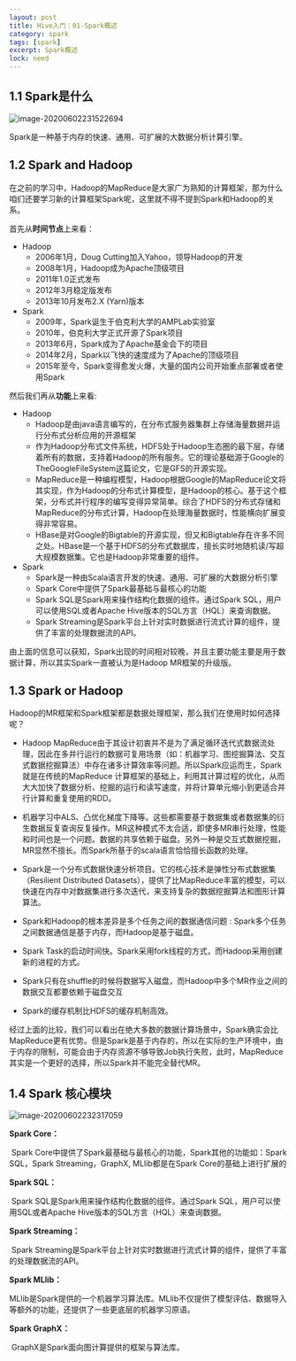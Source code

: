 ```yaml
---
layout: post
title: Hive入门：01-Spark概述
category: spark
tags: [spark]
excerpt: Spark概述
lock: need
---
```


## 1.1 Spark是什么

![image-20200602231522694](https://lcode-cloudimg.oss-cn-shenzhen.aliyuncs.com/picGO/20200602231522.png)

Spark是一种基于内存的快速、通用、可扩展的大数据分析计算引擎。

## 1.2 Spark and Hadoop

​	 在之前的学习中，Hadoop的MapReduce是大家广为熟知的计算框架，那为什么咱们还要学习新的计算框架Spark呢，这里就不得不提到Spark和Hadoop的关系。

首先从**时间节点**上来看：

- Hadoop
  - 2006年1月，Doug Cutting加入Yahoo，领导Hadoop的开发
  - 2008年1月，Hadoop成为Apache顶级项目
  - 2011年1.0正式发布
  - 2012年3月稳定版发布
  - 2013年10月发布2.X (Yarn)版本
- Spark
  - 2009年，Spark诞生于伯克利大学的AMPLab实验室
  - 2010年，伯克利大学正式开源了Spark项目
  - 2013年6月，Spark成为了Apache基金会下的项目
  - 2014年2月，Spark以飞快的速度成为了Apache的顶级项目
  - 2015年至今，Spark变得愈发火爆，大量的国内公司开始重点部署或者使用Spark

然后我们再从**功能**上来看:

- Hadoop
  - Hadoop是由java语言编写的，在分布式服务器集群上存储海量数据并运行分布式分析应用的开源框架
  - 作为Hadoop分布式文件系统，HDFS处于Hadoop生态圈的最下层，存储着所有的数据，支持着Hadoop的所有服务。它的理论基础源于Google的TheGoogleFileSystem这篇论文，它是GFS的开源实现。
  - MapReduce是一种编程模型，Hadoop根据Google的MapReduce论文将其实现，作为Hadoop的分布式计算模型，是Hadoop的核心。基于这个框架，分布式并行程序的编写变得异常简单。综合了HDFS的分布式存储和MapReduce的分布式计算，Hadoop在处理海量数据时，性能横向扩展变得非常容易。
  - HBase是对Google的Bigtable的开源实现，但又和Bigtable存在许多不同之处。HBase是一个基于HDFS的分布式数据库，擅长实时地随机读/写超大规模数据集。它也是Hadoop非常重要的组件。
- Spark
  - Spark是一种由Scala语言开发的快速、通用、可扩展的大数据分析引擎
  - Spark Core中提供了Spark最基础与最核心的功能
  - Spark SQL是Spark用来操作结构化数据的组件。通过Spark SQL，用户可以使用SQL或者Apache Hive版本的SQL方言（HQL）来查询数据。
  - Spark Streaming是Spark平台上针对实时数据进行流式计算的组件，提供了丰富的处理数据流的API。

​    由上面的信息可以获知，Spark出现的时间相对较晚，并且主要功能主要是用于数据计算，所以其实Spark一直被认为是Hadoop MR框架的升级版。

## 1.3 Spark or Hadoop

Hadoop的MR框架和Spark框架都是数据处理框架，那么我们在使用时如何选择呢？

- Hadoop MapReduce由于其设计初衷并不是为了满足循环迭代式数据流处理，因此在多并行运行的数据可复用场景（如：机器学习、图挖掘算法、交互式数据挖掘算法）中存在诸多计算效率等问题。所以Spark应运而生，Spark就是在传统的MapReduce 计算框架的基础上，利用其计算过程的优化，从而大大加快了数据分析、挖掘的运行和读写速度，并将计算单元缩小到更适合并行计算和重复使用的RDD。

- 机器学习中ALS、凸优化梯度下降等。这些都需要基于数据集或者数据集的衍生数据反复查询反复操作。MR这种模式不太合适，即使多MR串行处理，性能和时间也是一个问题。数据的共享依赖于磁盘。另外一种是交互式数据挖掘，MR显然不擅长。而Spark所基于的scala语言恰恰擅长函数的处理。

- Spark是一个分布式数据快速分析项目。它的核心技术是弹性分布式数据集（Resilient Distributed Datasets），提供了比MapReduce丰富的模型，可以快速在内存中对数据集进行多次迭代，来支持复杂的数据挖掘算法和图形计算算法。

- Spark和Hadoop的根本差异是多个任务之间的数据通信问题 : Spark多个任务之间数据通信是基于内存，而Hadoop是基于磁盘。

- Spark Task的启动时间快。Spark采用fork线程的方式，而Hadoop采用创建新的进程的方式。

- Spark只有在shuffle的时候将数据写入磁盘，而Hadoop中多个MR作业之间的数据交互都要依赖于磁盘交互

- Spark的缓存机制比HDFS的缓存机制高效。

​    经过上面的比较，我们可以看出在绝大多数的数据计算场景中，Spark确实会比MapReduce更有优势。但是Spark是基于内存的，所以在实际的生产环境中，由于内存的限制，可能会由于内存资源不够导致Job执行失败，此时，MapReduce其实是一个更好的选择，所以Spark并不能完全替代MR。

## 1.4 Spark 核心模块

![image-20200602232317059](https://lcode-cloudimg.oss-cn-shenzhen.aliyuncs.com/picGO/20200602232317.png)

**Spark Core：**

​      Spark Core中提供了Spark最基础与最核心的功能，Spark其他的功能如：Spark SQL，Spark Streaming，GraphX, MLlib都是在Spark Core的基础上进行扩展的

**Spark SQL：**

​      Spark SQL是Spark用来操作结构化数据的组件。通过Spark SQL，用户可以使用SQL或者Apache Hive版本的SQL方言（HQL）来查询数据。

**Spark Streaming：**

​      Spark Streaming是Spark平台上针对实时数据进行流式计算的组件，提供了丰富的处理数据流的API。

**Spark MLlib：**

​      MLlib是Spark提供的一个机器学习算法库。MLlib不仅提供了模型评估、数据导入等额外的功能，还提供了一些更底层的机器学习原语。

**Spark GraphX：**

​      GraphX是Spark面向图计算提供的框架与算法库。